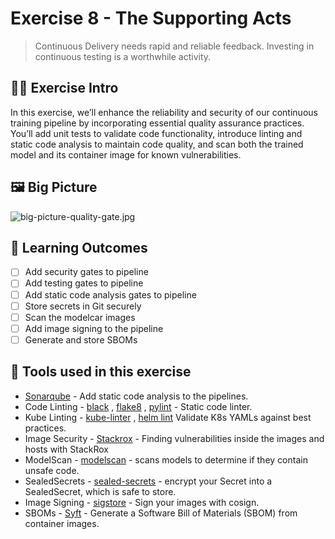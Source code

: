 # Exercise 8 - The Supporting Acts
>  Continuous Delivery needs rapid and reliable feedback. Investing in continuous testing is a worthwhile activity.


## 👨‍🍳 Exercise Intro
In this exercise, we’ll enhance the reliability and security of our continuous training pipeline by incorporating essential quality assurance practices. You’ll add unit tests to validate code functionality, introduce linting and static code analysis to maintain code quality, and scan both the trained model and its container image for known vulnerabilities.


## 🖼️ Big Picture

![big-picture-quality-gate.jpg](./images/big-picture-quality-gate.jpg)

## 🔮 Learning Outcomes
- [ ] Add security gates to pipeline
- [ ] Add testing gates to pipeline
- [ ] Add static code analysis gates to pipeline
- [ ] Store secrets in Git securely
- [ ] Scan the modelcar images
- [ ] Add image signing to the pipeline
- [ ] Generate and store SBOMs

## 🔨 Tools used in this exercise
 * <span style="color:blue;">[Sonarqube](https://www.sonarqube.org/)</span> - Add static code analysis to the pipelines.
* Code Linting - <span style="color:blue;">[black](https://github.com/psf/black)</span> , <span style="color:blue;">[flake8](https://flake8.pycqa.org/en/latest/)</span> , <span style="color:blue;">[pylint](https://pypi.org/project/pylint/)</span>  - Static code linter.
* Kube Linting - <span style="color:blue;">[kube-linter](https://docs.kubelinter.io/#/)</span> , <span style="color:blue;">[helm lint](https://helm.sh/docs/helm/helm_lint/)</span>  Validate K8s YAMLs against best practices.
* Image Security - <span style="color:blue;">[Stackrox](https://www.redhat.com/en/technologies/cloud-computing/openshift/advanced-cluster-security-kubernetes)</span> - Finding vulnerabilities inside the images and hosts with StackRox
* ModelScan - <span style="color:blue;">[modelscan](https://github.com/protectai/modelscan)</span> - scans models to determine if they contain unsafe code.
* SealedSecrets - <span style="color:blue;">[sealed-secrets](https://github.com/bitnami-labs/sealed-secrets)</span> - encrypt your Secret into a SealedSecret, which is safe to store.
* Image Signing - <span style="color:blue;">[sigstore](https://www.sigstore.dev/)</span> - Sign your images with cosign.
* SBOMs - <span style="color:blue;">[Syft](https://github.com/anchore/syft)</span> - Generate a Software Bill of Materials (SBOM) from container images.
